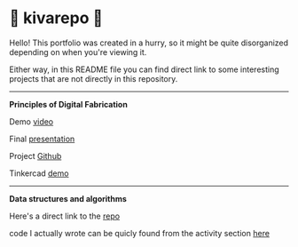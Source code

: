 # 🦊 kivarepo 🦊

Hello! This portfolio was created in a hurry, so it might be quite disorganized depending on when you're viewing it.

Either way, in this README file you can find direct link to some interesting projects that are not directly in this repository.

___


**Principles of Digital Fabrication**

Demo [video](https://youtu.be/DQNFaxAtMqw)

Final [presentation](https://unioulu-my.sharepoint.com/:p:/g/personal/jkoivuva20_student_oulu_fi/EVB8i2lh7X9NnQT7mfbl0fsBUJiz_8qDocWAjB6w9HLy_g?e=WFlHid)

Project [Github](https://github.com/KPAhola/Puck-laying-robot)​

Tinkercad [demo](https://www.tinkercad.com/things/8yVFrZpvLbs?sharecode=DBiaaLiFat3zCE42YEYs_RuZ-DGcOZObMB2OBiePGjs​)

___


**Data structures and algorithms**

Here's a direct link to the [repo](https://github.com/JKoivuvaara/tira-2023-jkoivuvaara)

code I actually wrote can be quicly found from the activity section [here](https://github.com/JKoivuvaara/tira-2023-jkoivuvaara/activity)
